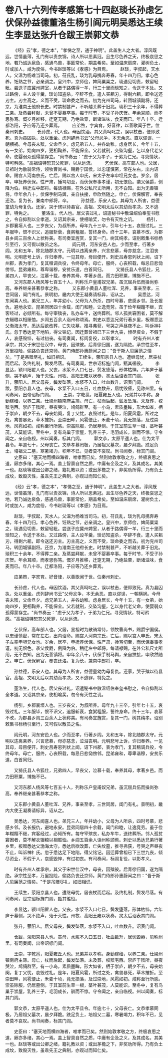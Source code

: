# 卷八十六列传孝感第七十四赵琰长孙虑乞伏保孙益德董洛生杨引阎元明吴悉达王续生李显达张升仓跋王崇郭文恭

 　　《经》云"孝，德之本"，"孝悌之至，通于神明"。此盖生人之大者。淳风既远，世情虽薄，孔门有以责衣锦，诗人所以思素冠。且生尽色养之天，终极哀思之地，若乃诚达泉鱼，感通鸟兽，事匪常伦，期盖希矣。至如温床扇席，灌树负土，时或加人，咸为度俗，今书赵琰等以《孝感》为目焉。 　　赵琰，字叔起，天水人。父温为杨难当司马。初，苻氏乱，琰为乳母携奔寿春，年十四乃归。孝心色养，饪熟之节，必亲调之。皇兴中，京师俭，婢简粟粜之，琰遇见切责，敕留轻粃。尝送子应冀州娉室，从者于路偶得一羊，行三十里而琰知之，令送于本处。又过路傍，主人设羊羹，琰访知盗杀，卒辞不食。遣人买耜刃，得剩六耜，即令送还刃主。刃主高之，义而不受，琰命委之而去。初为兖州司马，转团城镇副将。还京，为淮南王他府长史。时禁制甚严，不听越关葬于旧兆。琰积三十余年，不得葬二亲。及蒸尝拜献，未曾不婴慕卒事。每于时节，不受子孙庆贺。年余耳顺，而孝思弥笃。慨岁月推移，迁窆无期，乃绝盐粟，断诸滋味，食麦而已。年八十卒。迁都洛阳，子应等乃还乡葬焉。 　　应弟煦，字宾育。好音律，以善歌闻于世。位秦州刺史。 　　长孙虑，代人也。母因饮酒，其父真呵叱之，误以杖击，便即致死。真为县囚执，处以重坐。虑列辞尚书云"父母忿争，本无余恶。直以谬误，一朝横祸。今母丧未殡，父命旦夕。虑兄弟五人，并各幼稚。虑身居长，今年十五，有一女弟，始向四岁，更相鞠养，不能保全。父若就刑，交坠沟壑，乞以身代老父命，使婴弱众孤得蒙存立。"尚书奏云："虑于父为孝子，于弟为仁兄。寻究情状，特可矜感。"高祖诏特恕其父死罪，以从远流。 　　乞伏保，高车部人也。父居，显祖时为散骑常侍，领牧曹尚书，赐爵宁国侯。以忠谨慎密，常在左右，出内诏命。赐宫人河南宗氏，亡后，赐以宫人申氏，宋太子左率申坦兄女也。岁余，居卒，申抚养伏保。性严肃，捶骂切至，而伏保奉事孝谨，初无恨色。袭父侯爵，例降为伯。稍迁左中郎将。每请禄赐，在外公私尺丈所用，无不白知。出为无善镇将。申年余八十，伏保手制马舆，亲自扶接，申欣然随之。申亡，伏保解官，奉丧还洛。复为长，兼南中郎将，卒。 　　孙益德，乐安人也。其母为人所害，益德童幼为母复仇。还家，哭于殡以待县官。高祖、文明太后以其幼而孝决，又不逃罪，特免之。 　　董洛生，代人也。居父丧过礼，诏遣秘书中散温绍伯奉玺书慰之，令自抑割以全孝道。又诏其宗亲，使相喻奖，勿令有灭性之讥。 　　杨引，乡郡襄垣人也。三岁丧父，为叔所养。母年九十三卒，引年七十五，哀毁过礼。三年服毕，恨不识父，追服斩衰，食粥粗服，誓终身命。终十三年，哀慕不改，为郡县乡闾三百余人上状称美。有司奏宜旌赏，复其一门，树其纯孝。诏别敕集书标杨引至行，又可假以散员之名。 　　阎元明，河东安邑人也。少而至孝，行著乡闾。太和五年，除北随郡太守。元明以违离亲养，兴言悲慕，母亦慈念，泣泪丧明。元明悲号上诉，许归奉养。一见其母，母目便开。刺史吕寿恩列状上闻，诏下州郡，表为孝门，复其租调兵役，令终母年。母亡，服终，心丧积载，每忌日悲恸傍邻。昆弟雍和，尊卑谐穆，安贫乐道，白首同归。 　　又猗氏县人令狐仕，兄弟四人，早丧父，泣慕十载，奉养其母，孝著乡邑。而力田积粟，博施不已。 　　又河东郡人杨风等七百五十人，列称乐户皇甫奴兄弟，虽沉屈兵伍而操尚弥高，奉养继亲甚著恭孝之称。 　　又东郡小黄县人董吐浑、兄养，事亲至孝，三世同居，闺门有礼。景明初，畿内大使王凝奏请标异，诏从之。 　　吴悉达，河东闻喜人也。弟兄三人，年并幼小，父母为人所杀，四时号慕，悲感乡邻。及长报仇，避地永安。昆弟同居四十余载，闺门和睦，让逸竞劳。虽于俭年糊饘不继，宾客经过，必倾所有。每守宰殡丧，私办车牛，送终葬所。邻人孤贫窘困者，莫不解衣辍粮以相赈恤。乡闾五百余人诣州称颂焉。刺史以悉达兄弟行著乡里，板赠悉达父渤海太守。悉达后欲改葬，亡失坟墓，推寻弗获，号哭之声昼夜不止，叫诉神礻氏。忽于悉达足下地陷，得父铭记。因迁葬曾祖已下三世九丧，倾尽资业，不假于人，哀感毁悴，有过初丧。有司奏闻，标闾复役，以彰孝义。 　　时有齐州人崔承宗，其父于宋世仕汉中，母丧，因殡彼。后青徐归国，遂为隔绝。承宗性至孝，万里投险，偷路负丧还京师。黄门侍郎孙惠蔚闻之曰："吾于斯人见廉范之情矣。"于是吊赠尽礼，如旧相识。 　　王续生，荥阳京县人也。遭继母忧，居丧杖而后起。及终礼制，鬓发尽落。有司奏闻，世宗诏标旌门闾，甄其徭役。 　　李显达，颍川阳翟人也。父丧，水浆不入口七日，鬓发堕落，形体枯悴。六年庐于墓侧，哭不绝声，殆于灭性。州牧、高阳王雍以状奏，灵太后诏表其门闾。 　　张升，荥阳人。居父母丧，鬓发坠落，水浆不入口，吐血数升。诏表门闾。 　　仓跋，荥阳京县人也。丧母，水浆不入口五日，吐血数升，居忧毁瘠，见称州里。有司奏闻，出帝诏标门闾。 　　王崇，字乾邕，阳夏雍丘人也。兄弟并以孝称。身勤稼穑，以养二亲。仕梁州镇南府主簿。母亡，杖而后起，鬓发坠落。未及葬，权殡宅西。崇庐于殡所，昼夜哭泣，鸠鸽群至。有一小鸟，素质墨眸，形大如雀，栖于崇庐，朝夕不去，母丧始阕，复丁父忧，哀毁过礼。是年，阳夏风雹，所过之处，禽兽暴死，草木摧折。至崇田畔，风雹便止，禾麦十顷，竟无损落，及过崇地，风雹如初。咸称至行所感。崇虽除服，仍居墓侧。于其室前生草一根，茎叶甚茂，人莫能识。至冬中，复有鸟巢于崇屋，乳养三子，毛羽成长，驯而不惊。守令闻之，亲自临视。州以闻奏，标其门闾。 　　郭文恭，太原平遥人也。仕为太平县令。年逾七十，父母丧亡。文恭孝慕罔极，乃居祖父墓次，晨夕拜跪。跣足负土，培祖父二墓，寒暑竭力，积年不已，见者莫不哀叹。尚书闻奏，标其门闾。 　　史臣曰："塞天地而横四海者，唯孝而已矣。然则始敦孝敬之方，终极哀思之道，厥亦多绪，其心一焉。盖上智禀自然之质，中庸有企及之义，及其成名，其美一也。赵琰等或出公卿之绪，籍礼教以资；或出茅檐之下，非奖劝所得。乃有负土成坟，致毁灭性，虽乖先王之典制，亦观过而知仁矣。

 　　《经》云"孝，德之本"，"孝悌之至，通于神明"。此盖生人之大者。淳风既远，世情虽薄，孔门有以责衣锦，诗人所以思素冠。且生尽色养之天，终极哀思之地，若乃诚达泉鱼，感通鸟兽，事匪常伦，期盖希矣。至如温床扇席，灌树负土，时或加人，咸为度俗，今书赵琰等以《孝感》为目焉。

　　赵琰，字叔起，天水人。父温为杨难当司马。初，苻氏乱，琰为乳母携奔寿春，年十四乃归。孝心色养，饪熟之节，必亲调之。皇兴中，京师俭，婢简粟粜之，琰遇见切责，敕留轻粃。尝送子应冀州娉室，从者于路偶得一羊，行三十里而琰知之，令送于本处。又过路傍，主人设羊羹，琰访知盗杀，卒辞不食。遣人买耜刃，得剩六耜，即令送还刃主。刃主高之，义而不受，琰命委之而去。初为兖州司马，转团城镇副将。还京，为淮南王他府长史。时禁制甚严，不听越关葬于旧兆。琰积三十余年，不得葬二亲。及蒸尝拜献，未曾不婴慕卒事。每于时节，不受子孙庆贺。年余耳顺，而孝思弥笃。慨岁月推移，迁窆无期，乃绝盐粟，断诸滋味，食麦而已。年八十卒。迁都洛阳，子应等乃还乡葬焉。

　　应弟煦，字宾育。好音律，以善歌闻于世。位秦州刺史。

　　长孙虑，代人也。母因饮酒，其父真呵叱之，误以杖击，便即致死。真为县囚执，处以重坐。虑列辞尚书云"父母忿争，本无余恶。直以谬误，一朝横祸。今母丧未殡，父命旦夕。虑兄弟五人，并各幼稚。虑身居长，今年十五，有一女弟，始向四岁，更相鞠养，不能保全。父若就刑，交坠沟壑，乞以身代老父命，使婴弱众孤得蒙存立。"尚书奏云："虑于父为孝子，于弟为仁兄。寻究情状，特可矜感。"高祖诏特恕其父死罪，以从远流。

　　乞伏保，高车部人也。父居，显祖时为散骑常侍，领牧曹尚书，赐爵宁国侯。以忠谨慎密，常在左右，出内诏命。赐宫人河南宗氏，亡后，赐以宫人申氏，宋太子左率申坦兄女也。岁余，居卒，申抚养伏保。性严肃，捶骂切至，而伏保奉事孝谨，初无恨色。袭父侯爵，例降为伯。稍迁左中郎将。每请禄赐，在外公私尺丈所用，无不白知。出为无善镇将。申年余八十，伏保手制马舆，亲自扶接，申欣然随之。申亡，伏保解官，奉丧还洛。复为长，兼南中郎将，卒。

　　孙益德，乐安人也。其母为人所害，益德童幼为母复仇。还家，哭于殡以待县官。高祖、文明太后以其幼而孝决，又不逃罪，特免之。

　　董洛生，代人也。居父丧过礼，诏遣秘书中散温绍伯奉玺书慰之，令自抑割以全孝道。又诏其宗亲，使相喻奖，勿令有灭性之讥。

　　杨引，乡郡襄垣人也。三岁丧父，为叔所养。母年九十三卒，引年七十五，哀毁过礼。三年服毕，恨不识父，追服斩衰，食粥粗服，誓终身命。终十三年，哀慕不改，为郡县乡闾三百余人上状称美。有司奏宜旌赏，复其一门，树其纯孝。诏别敕集书标杨引至行，又可假以散员之名。

　　阎元明，河东安邑人也。少而至孝，行著乡闾。太和五年，除北随郡太守。元明以违离亲养，兴言悲慕，母亦慈念，泣泪丧明。元明悲号上诉，许归奉养。一见其母，母目便开。刺史吕寿恩列状上闻，诏下州郡，表为孝门，复其租调兵役，令终母年。母亡，服终，心丧积载，每忌日悲恸傍邻。昆弟雍和，尊卑谐穆，安贫乐道，白首同归。

　　又猗氏县人令狐仕，兄弟四人，早丧父，泣慕十载，奉养其母，孝著乡邑。而力田积粟，博施不已。

　　又河东郡人杨风等七百五十人，列称乐户皇甫奴兄弟，虽沉屈兵伍而操尚弥高，奉养继亲甚著恭孝之称。

　　又东郡小黄县人董吐浑、兄养，事亲至孝，三世同居，闺门有礼。景明初，畿内大使王凝奏请标异，诏从之。

　　吴悉达，河东闻喜人也。弟兄三人，年并幼小，父母为人所杀，四时号慕，悲感乡邻。及长报仇，避地永安。昆弟同居四十余载，闺门和睦，让逸竞劳。虽于俭年糊饘不继，宾客经过，必倾所有。每守宰殡丧，私办车牛，送终葬所。邻人孤贫窘困者，莫不解衣辍粮以相赈恤。乡闾五百余人诣州称颂焉。刺史以悉达兄弟行著乡里，板赠悉达父渤海太守。悉达后欲改葬，亡失坟墓，推寻弗获，号哭之声昼夜不止，叫诉神礻氏。忽于悉达足下地陷，得父铭记。因迁葬曾祖已下三世九丧，倾尽资业，不假于人，哀感毁悴，有过初丧。有司奏闻，标闾复役，以彰孝义。

　　时有齐州人崔承宗，其父于宋世仕汉中，母丧，因殡彼。后青徐归国，遂为隔绝。承宗性至孝，万里投险，偷路负丧还京师。黄门侍郎孙惠蔚闻之曰："吾于斯人见廉范之情矣。"于是吊赠尽礼，如旧相识。

　　王续生，荥阳京县人也。遭继母忧，居丧杖而后起。及终礼制，鬓发尽落。有司奏闻，世宗诏标旌门闾，甄其徭役。

　　李显达，颍川阳翟人也。父丧，水浆不入口七日，鬓发堕落，形体枯悴。六年庐于墓侧，哭不绝声，殆于灭性。州牧、高阳王雍以状奏，灵太后诏表其门闾。

　　张升，荥阳人。居父母丧，鬓发坠落，水浆不入口，吐血数升。诏表门闾。

　　仓跋，荥阳京县人也。丧母，水浆不入口五日，吐血数升，居忧毁瘠，见称州里。有司奏闻，出帝诏标门闾。

　　王崇，字乾邕，阳夏雍丘人也。兄弟并以孝称。身勤稼穑，以养二亲。仕梁州镇南府主簿。母亡，杖而后起，鬓发坠落。未及葬，权殡宅西。崇庐于殡所，昼夜哭泣，鸠鸽群至。有一小鸟，素质墨眸，形大如雀，栖于崇庐，朝夕不去，母丧始阕，复丁父忧，哀毁过礼。是年，阳夏风雹，所过之处，禽兽暴死，草木摧折。至崇田畔，风雹便止，禾麦十顷，竟无损落，及过崇地，风雹如初。咸称至行所感。崇虽除服，仍居墓侧。于其室前生草一根，茎叶甚茂，人莫能识。至冬中，复有鸟巢于崇屋，乳养三子，毛羽成长，驯而不惊。守令闻之，亲自临视。州以闻奏，标其门闾。

　　郭文恭，太原平遥人也。仕为太平县令。年逾七十，父母丧亡。文恭孝慕罔极，乃居祖父墓次，晨夕拜跪。跣足负土，培祖父二墓，寒暑竭力，积年不已，见者莫不哀叹。尚书闻奏，标其门闾。

　　史臣曰："塞天地而横四海者，唯孝而已矣。然则始敦孝敬之方，终极哀思之道，厥亦多绪，其心一焉。盖上智禀自然之质，中庸有企及之义，及其成名，其美一也。赵琰等或出公卿之绪，籍礼教以资；或出茅檐之下，非奖劝所得。乃有负土成坟，致毁灭性，虽乖先王之典制，亦观过而知仁矣。